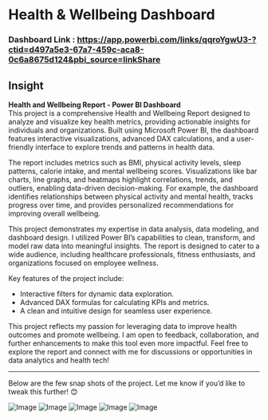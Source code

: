 # Health & Wellbeing Dashboard

### Dashboard Link : https://app.powerbi.com/links/qqroYgwU3-?ctid=d497a5e3-67a7-459c-aca8-0c6a8675d124&pbi_source=linkShare

## Insight



**Health and Wellbeing Report - Power BI Dashboard**  
This project is a comprehensive Health and Wellbeing Report designed to analyze and visualize key health metrics, providing actionable insights for individuals and organizations. Built using Microsoft Power BI, the dashboard features interactive visualizations, advanced DAX calculations, and a user-friendly interface to explore trends and patterns in health data.  

The report includes metrics such as BMI, physical activity levels, sleep patterns, calorie intake, and mental wellbeing scores. Visualizations like bar charts, line graphs, and heatmaps highlight correlations, trends, and outliers, enabling data-driven decision-making. For example, the dashboard identifies relationships between physical activity and mental health, tracks progress over time, and provides personalized recommendations for improving overall wellbeing.  

This project demonstrates my expertise in data analysis, data modeling, and dashboard design. I utilized Power BI’s capabilities to clean, transform, and model raw data into meaningful insights. The report is designed to cater to a wide audience, including healthcare professionals, fitness enthusiasts, and organizations focused on employee wellness.  

Key features of the project include:  
- Interactive filters for dynamic data exploration.  
- Advanced DAX formulas for calculating KPIs and metrics.  
- A clean and intuitive design for seamless user experience.  

This project reflects my passion for leveraging data to improve health outcomes and promote wellbeing. I am open to feedback, collaboration, and further enhancements to make this tool even more impactful. Feel free to explore the report and connect with me for discussions or opportunities in data analytics and health tech!  

---

Below are the few snap shots of the project. Let me know if you’d like to tweak this further! 😊

![Image](https://github.com/user-attachments/assets/9d32a7b5-9f01-4894-a1d3-dbbb93c7838d)
![Image](https://github.com/user-attachments/assets/22aa083f-45bd-479a-bd10-0abcaca63a47)
![Image](https://github.com/user-attachments/assets/5b8d489b-c054-4b8c-a2f0-5d2fb76a3ea5)
![Image](https://github.com/user-attachments/assets/c0153d1f-f9ee-4c5a-bb07-8568383d8235)
![Image](https://github.com/user-attachments/assets/7d7fbfed-6f86-45f1-aa8a-5a810ce69e42)
 




